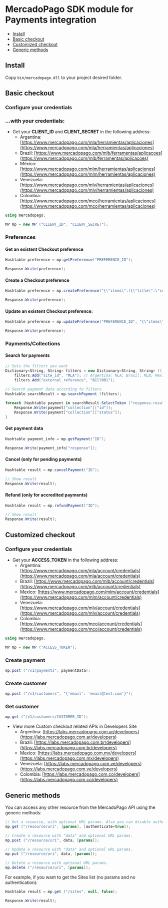 # MercadoPago SDK module for Payments integration

* [Install](#install)
* [Basic checkout](#basic-checkout)
* [Customized checkout](#custom-checkout)
* [Generic methods](#generic-methods)

<a name="install"></a>
## Install

Copy `bin/mercadopago.dll` to your project desired folder.

<a name="basic-checkout"></a>
## Basic checkout

### Configure your credentials

### ...with your credentials:

* Get your **CLIENT_ID** and **CLIENT_SECRET** in the following address:
    * Argentina: [https://www.mercadopago.com/mla/herramientas/aplicaciones](https://www.mercadopago.com/mla/herramientas/aplicaciones)
    * Brazil: [https://www.mercadopago.com/mlb/ferramentas/aplicacoes](https://www.mercadopago.com/mlb/ferramentas/aplicacoes)
    * México: [https://www.mercadopago.com/mlm/herramientas/aplicaciones](https://www.mercadopago.com/mlm/herramientas/aplicaciones)
    * Venezuela: [https://www.mercadopago.com/mlv/herramientas/aplicaciones](https://www.mercadopago.com/mlv/herramientas/aplicaciones)
    * Colombia: [https://www.mercadopago.com/mco/herramientas/aplicaciones](https://www.mercadopago.com/mco/herramientas/aplicaciones)

```C#
using mercadopago;

MP mp = new MP ("CLIENT_ID", "CLIENT_SECRET");
```

### Preferences

#### Get an existent Checkout preference

```C#
Hashtable preference = mp.getPreference("PREFERENCE_ID");

Response.Write(preference);
```

#### Create a Checkout preference

```C#
Hashtable preference = mp.createPreference("{\"items\":[{\"title\":\"sdk-dotnet\",\"quantity\":1,\"currency_id\":\"ARS\",\"unit_price\":10.5}]}");

Response.Write(preference);
```

#### Update an existent Checkout preference:

```C#
Hashtable preference = mp.updatePreference("PREFERENCE_ID", "{\"items\":[{\"title\":\"sdk-dotnet\",\"quantity\":1,\"currency_id\":\"USD\",\"unit_price\":2}]}");

Response.Write(preference);
```

### Payments/Collections

#### Search for payments

```C#
// Sets the filters you want
Dictionary<String, String> filters = new Dictionary<String, String> ();
    filters.Add("site_id", "MLA"); // Argentina: MLA; Brasil: MLB; Mexico: MLM; Venezuela: MLV; Colombia: MCO
    filters.Add("external_reference", "Bill001");
      
// Search payment data according to filters
Hashtable searchResult = mp.searchPayment (filters);

foreach (Hashtable payment in searchResult.SelectToken ("response.results")) {
    Response.Write(payment["collection"]["id"]);
    Response.Write(payment["collection"]["status"]);
}
```

#### Get payment data

```C#
Hashtable payment_info = mp.getPayment("ID");

Response.Write(payment_info["response"]);
```    

#### Cancel (only for pending payments)

```C#
Hashtable result = mp.cancelPayment("ID");

// Show result
Response.Write(result);
```

#### Refund (only for accredited payments)

```C#
Hashtable result = mp.refundPayment("ID");

// Show result
Response.Write(result);
```

<a name="custom-checkout"></a>
## Customized checkout

### Configure your credentials

* Get your **ACCESS_TOKEN** in the following address:
    * Argentina: [https://www.mercadopago.com/mla/account/credentials](https://www.mercadopago.com/mla/account/credentials)
    * Brazil: [https://www.mercadopago.com/mlb/account/credentials](https://www.mercadopago.com/mlb/account/credentials)
    * Mexico: [https://www.mercadopago.com/mlm/account/credentials](https://www.mercadopago.com/mlm/account/credentials)
    * Venezuela: [https://www.mercadopago.com/mlv/account/credentials](https://www.mercadopago.com/mlv/account/credentials)
    * Colombia: [https://www.mercadopago.com/mco/account/credentials](https://www.mercadopago.com/mco/account/credentials)

```C#
using mercadopago;

MP mp = new MP ("ACCESS_TOKEN");
```

### Create payment

```C#
mp.post ("/v1/payments", paymentData);
```

### Create customer

```C#
mp.post ("/v1/customers", "{'email': 'email@test.com'}");
```

### Get customer

```C#
mp.get ("/v1/customers/CUSTOMER_ID");
```

* View more Custom checkout related APIs in Developers Site
    * Argentina: [https://labs.mercadopago.com.ar/developers](https://labs.mercadopago.com.ar/developers)
    * Brazil: [https://labs.mercadopago.com.br/developers](https://labs.mercadopago.com.br/developers)
    * Mexico: [https://labs.mercadopago.com.mx/developers](https://labs.mercadopago.com.mx/developers)
    * Venezuela: [https://labs.mercadopago.com.ve/developers](https://labs.mercadopago.com.ve/developers)
    * Colombia: [https://labs.mercadopago.com.co/developers](https://labs.mercadopago.com.co/developers)

<a name="generic-methods"></a>
## Generic methods

You can access any other resource from the MercadoPago API using the generic methods:

```C#
// Get a resource, with optional URL params. Also you can disable authentication for public APIs
mp.get ("/resource/uri", [params], [authenticate=true]);

// Create a resource with "data" and optional URL params.
mp.post ("/resource/uri", data, [params]);

// Update a resource with "data" and optional URL params.
mp.put ("/resource/uri", data, [params]);

// Delete a resource with optional URL params.
mp.delete ("/resource/uri", [params]);
```

 For example, if you want to get the Sites list (no params and no authentication):

```C#
Hashtable result = mp.get ("/sites", null, false);

Response.Write(result);
```
